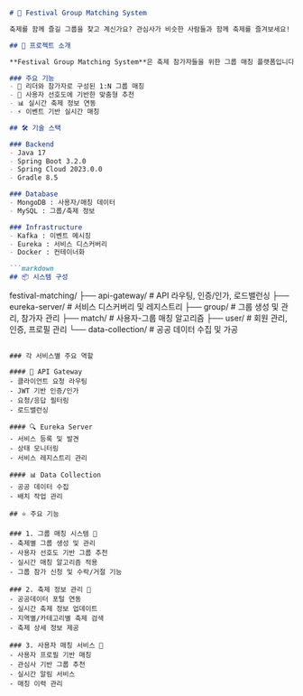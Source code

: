 ```markdown
# 🎪 Festival Group Matching System

축제를 함께 즐길 그룹을 찾고 계신가요? 관심사가 비슷한 사람들과 함께 축제를 즐겨보세요! 

## 🎯 프로젝트 소개

**Festival Group Matching System**은 축제 참가자들을 위한 그룹 매칭 플랫폼입니다. 사용자의 관심사와 선호도를 기반으로 최적의 그룹을 추천해드립니다.

### 주요 기능
- 🤝 리더와 참가자로 구성된 1:N 그룹 매칭
- 🎨 사용자 선호도에 기반한 맞춤형 추천
- 📊 실시간 축제 정보 연동
- ⚡ 이벤트 기반 실시간 매칭

## 🛠 기술 스택

### Backend
- Java 17
- Spring Boot 3.2.0
- Spring Cloud 2023.0.0
- Gradle 8.5

### Database
- MongoDB : 사용자/매칭 데이터
- MySQL : 그룹/축제 정보

### Infrastructure
- Kafka : 이벤트 메시징
- Eureka : 서비스 디스커버리
- Docker : 컨테이너화

```markdown
## 📦 시스템 구성

```
festival-matching/
├── api-gateway/           # API 라우팅, 인증/인가, 로드밸런싱
├── eureka-server/         # 서비스 디스커버리 및 레지스트리
├── group/                 # 그룹 생성 및 관리, 참가자 관리
├── match/                 # 사용자-그룹 매칭 알고리즘
├── user/                  # 회원 관리, 인증, 프로필 관리
└── data-collection/       # 공공 데이터 수집 및 가공
```

### 각 서비스별 주요 역할

#### 🚀 API Gateway
- 클라이언트 요청 라우팅
- JWT 기반 인증/인가
- 요청/응답 필터링
- 로드밸런싱

#### 🔍 Eureka Server
- 서비스 등록 및 발견
- 상태 모니터링
- 서비스 레지스트리 관리

#### 📊 Data Collection
- 공공 데이터 수집
- 배치 작업 관리

## ⭐ 주요 기능

### 1. 그룹 매칭 시스템 🤝
- 축제별 그룹 생성 및 관리
- 사용자 선호도 기반 그룹 추천
- 실시간 매칭 알고리즘 적용
- 그룹 참가 신청 및 수락/거절 기능

### 2. 축제 정보 관리 🎉
- 공공데이터 포털 연동
- 실시간 축제 정보 업데이트
- 지역별/카테고리별 축제 검색
- 축제 상세 정보 제공

### 3. 사용자 매칭 서비스 👥
- 사용자 프로필 기반 매칭
- 관심사 기반 그룹 추천
- 실시간 알림 서비스
- 매칭 이력 관리

```

